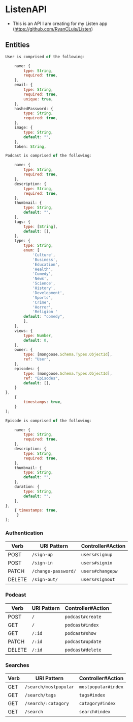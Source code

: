 # ListenAPI

- This is an API I am creating for my Listen app (https://github.com/RyanCLuis/Listen)

## Entities

```js
User is comprised of the following:

    name: {
        type: String,
        required: true,
    },
    email: {
        type: String,
        required: true,
        unique: true,
    },
    hashedPassword: {
        type: String,
        required: true,
    },
    image: {
        type: String,
        default: "",
    },
    token: String,
```
```js
Podcast is comprised of the following:

    name: {
        type: String,
        required: true,
    },
    description: {
        type: String,
        required: true,
    },
    thumbnail: {
        type: String,
        default: "",
    },
    tags: {
        type: [String],
        default: [],
    },
    type: {
        type: String,
        enum: [
            'Culture', 
            'Business', 
            'Education', 
            'Health', 
            'Comedy', 
            'News', 
            'Science', 
            'History', 
            'Development', 
            'Sports', 
            'Crime', 
            'Horror', 
            'Religion '
        default: "comedy",
        ],
    },
    views: {
        type: Number,
        default: 0,
    },
    owner: {
        type: [mongoose.Schema.Types.ObjectId],
        ref: "User",
    },
    episodes: {
        type: [mongoose.Schema.Types.ObjectId],
        ref: "Episodes",
        default: [],
    }
},
    {
        timestamps: true,
    }
);

```
```js
Episode is comprised of the following:

    name: {
        type: String,
        required: true,
    },
    description: {
        type: String,
        required: true,
    },
    thumbnail: {
        type: String,
        default: "",
    },
    duration: {
        type: String,
        default: "",
    },
},
    { timestamps: true,
     }
);
```


### Authentication

| Verb   | URI Pattern            | Controller#Action |
|--------|------------------------|-------------------|
| POST   | `/sign-up`             | `users#signup`    |
| POST   | `/sign-in`             | `users#signin`    |
| PATCH  | `/change-password/`    | `users#changepw`  |
| DELETE | `/sign-out/`           | `users#signout`   |


### Podcast

| Verb   | URI Pattern            | Controller#Action |
|--------|------------------------|-------------------|
| POST   | `/`                    | `podcast#create`  |
| GET    | `/`                    | `podcast#index`   |
| GET    | `/:id`                 | `podcast#show`    |
| PATCH  | `/:id`                 | `podcast#update`  |
| DELETE | `/:id`                 | `podcast#delete`  |

### Searches

| Verb   | URI Pattern            | Controller#Action |
|--------|------------------------|-------------------|
| GET    | `/search/mostpopular`  | `mostpopular#index`|
| GET    | `/search/tags`         | `tags#index`      |
| GET    | `/search/:catagory`    | `catagory#index`  |
| GET    | `/search`              | `search#index`    |


